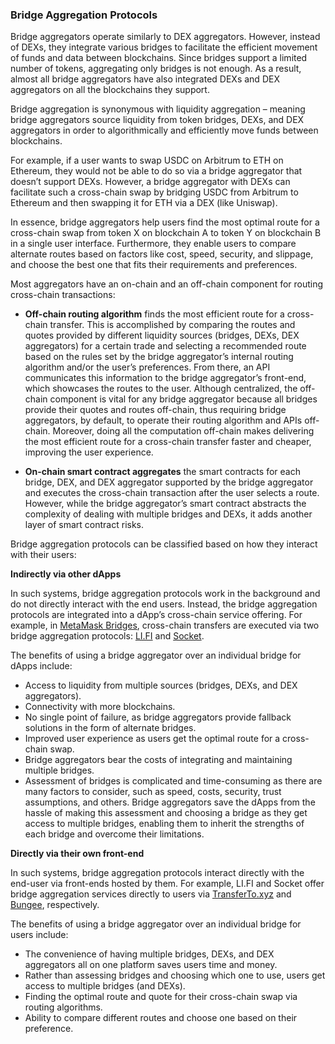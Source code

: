 ### Bridge Aggregation Protocols
Bridge aggregators operate similarly to DEX aggregators. However, instead of DEXs, they integrate various bridges to facilitate the efficient movement of funds and data between blockchains. Since bridges support a limited number of tokens, aggregating only bridges is not enough. As a result, almost all bridge aggregators have also integrated DEXs and DEX aggregators on all the blockchains they support. 

Bridge aggregation is synonymous with liquidity aggregation – meaning bridge aggregators source liquidity from token bridges, DEXs, and DEX aggregators in order to algorithmically and efficiently move funds between blockchains. 

For example, if a user wants to swap USDC on Arbitrum to ETH on Ethereum, they would not be able to do so via a bridge aggregator that doesn’t support DEXs. However, a bridge aggregator with DEXs can facilitate such a cross-chain swap by bridging USDC from Arbitrum to Ethereum and then swapping it for ETH via a DEX (like Uniswap). 

In essence, bridge aggregators help users find the most optimal route for a cross-chain swap from token X on blockchain A to token Y on blockchain B in a single user interface. Furthermore, they enable users to compare alternate routes based on factors like cost, speed, security, and slippage, and choose the best one that fits their requirements and preferences. 

Most aggregators have an on-chain and an off-chain component for routing cross-chain transactions:

* **Off-chain routing algorithm** finds the most efficient route for a cross-chain transfer. This is accomplished by comparing the routes and quotes provided by different liquidity sources (bridges, DEXs, DEX aggregators) for a certain trade and selecting a recommended route based on the rules set by the bridge aggregator’s internal routing algorithm and/or the user’s preferences. From there, an API communicates this information to the bridge aggregator’s front-end, which showcases the routes to the user. Although centralized, the off-chain component is vital for any bridge aggregator because all bridges provide their quotes and routes off-chain, thus requiring bridge aggregators, by default, to operate their routing algorithm and APIs off-chain. Moreover, doing all the computation off-chain makes delivering the most efficient route for a cross-chain transfer faster and cheaper, improving the user experience.

* **On-chain smart contract aggregates** the smart contracts for each bridge, DEX, and DEX aggregator supported by the bridge aggregator and executes the cross-chain transaction after the user selects a route. However, while the bridge aggregator’s smart contract abstracts the complexity of dealing with multiple bridges and DEXs, it adds another layer of smart contract risks.

Bridge aggregation protocols can be classified based on how they interact with their users:

**Indirectly via other dApps**

In such systems, bridge aggregation protocols work in the background and do not directly interact with the end users. Instead, the bridge aggregation protocols are integrated into a dApp’s cross-chain service offering. For example, in [MetaMask Bridges](https://portfolio.metamask.io/bridge), cross-chain transfers are executed via two bridge aggregation protocols: [LI.FI](https://li.fi/) and [Socket](https://socket.tech/).

The benefits of using a bridge aggregator over an individual bridge for dApps include:

* Access to liquidity from multiple sources (bridges, DEXs, and DEX aggregators).
* Connectivity with more blockchains.
* No single point of failure, as bridge aggregators provide fallback solutions in the form of alternate bridges.
* Improved user experience as users get the optimal route for a cross-chain swap.
* Bridge aggregators bear the costs of integrating and maintaining multiple bridges.
* Assessment of bridges is complicated and time-consuming as there are many factors to consider, such as speed, costs, security, trust assumptions, and others. Bridge aggregators save the dApps from the hassle of making this assessment and choosing a bridge as they get access to multiple bridges, enabling them to inherit the strengths of each bridge and overcome their limitations.

**Directly via their own front-end**

In such systems, bridge aggregation protocols interact directly with the end-user via front-ends hosted by them. For example, LI.FI and Socket offer bridge aggregation services directly to users via [TransferTo.xyz](https://transferto.xyz/swap) and [Bungee](https://bungee.exchange/), respectively.

The benefits of using a bridge aggregator over an individual bridge for users include:

* The convenience of having multiple bridges, DEXs, and DEX aggregators all on one platform saves users time and money.
* Rather than assessing bridges and choosing which one to use, users get access to multiple bridges (and DEXs).
* Finding the optimal route and quote for their cross-chain swap via routing algorithms.
* Ability to compare different routes and choose one based on their preference.

